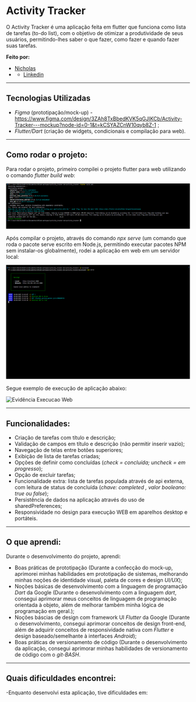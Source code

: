 #  Activity Tracker

O Activity Tracker é uma aplicação feita em flutter que funciona como lista de tarefas (to-do list), com o objetivo de otimizar a produtividade de seus usuários, permitindo-lhes saber o que fazer, como fazer e quando fazer suas tarefas.

**Feito por:** 
- [Nicholas](https://github.com/taldoNicholas)
- - [Linkedin](https://www.linkedin.com/in/nicholashcrangel/)

---

##  Tecnologias Utilizadas

- *Figma* (prototipação/mock-up) - https://www.figma.com/design/3ZAh8TxBbedKVK5qGJIKCb/Activity-Tracker---mockup?node-id=0-1&t=kCSYAZCnW10qyb8Z-1 ;
- *Flutter/Dart* (criação de widgets, condicionais e compilação para web).

---

##  Como rodar o projeto:

Para rodar o projeto, primeiro compilei o projeto flutter para web utilizando o comando *flutter build web*:

![Evidência Build Web](assets/images/evidenciasBuildweb.png)

Após compilar o projeto, através do comando *npx serve* (um comando que roda o pacote serve escrito em Node.js, permitindo executar pacotes NPM sem instalar-os globalmente), rodei a aplicação em web em um servidor local:

![Evidência Build Web](assets/images/evidenciasServidornpx.png)

Segue exemplo de execução de aplicação abaixo:

![Evidência Execucao Web](assets/gifs/gifExecucaoAplicacao.gif)

---

##  Funcionalidades:

- Criação de tarefas com título e descrição;
- Validação de campos em título e descrição (não permitir inserir vazio);
- Navegação de telas entre botões superiores;
- Exibição de lista de tarefas criadas;
- Opções de definir como concluídas (*check = concluída; uncheck = em progresso*);
- Opção de excluir tarefas;
- Funcionalidade extra: lista de tarefas populada através de api externa, com leitura de status de concluída (*chave: completed , valor booleano: true ou false*);
- Persistência de dados na aplicação através do uso de sharedPreferences;
- Responsividade no design para execução WEB em aparelhos desktop e portáteis.

---

## O que aprendi:

Durante o desenvolvimento do projeto, aprendi:
- Boas práticas de prototipação (Durante a confecção do mock-up, aprimorei minhas habilidades em prototipação de sistemas, melhorando minhas noções de identidade visual, paleta de cores e design *UI/UX*);
- Noções básicas de desenvolvimento com a linguagem de programação *Dart* da Google (Durante o desenvolvimento com a linguagem *dart*, consegui aprimorar meus conceitos de linguagem de programação orientada à objeto, além de melhorar também minha lógica de programação em geral.);
- Noções báscias de design com framework UI *Flutter* da Google (Durante o desenvolvimento, consegui aprimorar conceitos de design front-end, além de adquirir conceitos de responsividade nativa com *Flutter* e design baseado/semelhante à interfaces *Android*);
- Boas práticas de versionamento de código (Durante o desenvolvimento da aplicação, consegui aprimorar minhas habilidades de versionamento de código com o *git-BASH*.

---

## Quais dificuldades encontrei:

-Enquanto desenvolvi esta aplicação, tive dificuldades em:



